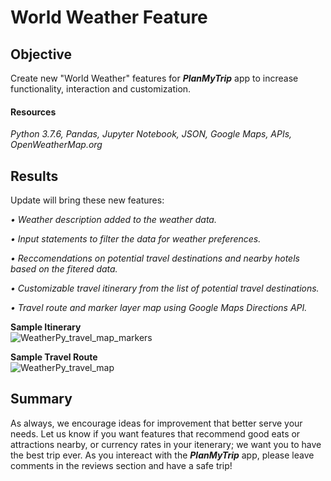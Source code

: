 # World Weather Feature

## Objective

Create new "World Weather" features for ***PlanMyTrip*** app to increase functionality, interaction and customization.


#### Resources

*Python 3.7.6, Pandas, Jupyter Notebook, JSON, Google Maps, APIs, OpenWeatherMap.org*


## Results

Update will bring these new features:

*• Weather description added to the weather data.*

*• Input statements to filter the data for weather preferences.*

*• Reccomendations on potential travel destinations and nearby hotels based on the fitered data.* 

*• Customizable travel itinerary from the list of potential travel destinations.*

*• Travel route and marker layer map using Google Maps Directions API.*

**Sample Itinerary**\
![WeatherPy_travel_map_markers](https://user-images.githubusercontent.com/108758105/188225357-12a90265-95d8-4f21-8857-f54bebb2479e.png)


**Sample Travel Route**\
![WeatherPy_travel_map](https://user-images.githubusercontent.com/108758105/188225374-cfa9cca6-48c2-4770-bd93-43d754f04558.png)


## Summary

As always, we encourage ideas for improvement that better serve your needs.  Let us know if you want features that recommend good eats or attractions nearby, or currency rates in your itenerary; we want you to have the best trip ever.  As you intereact with the ***PlanMyTrip*** app, please leave comments in the reviews section and have a safe trip!
